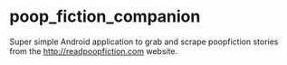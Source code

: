 # poop_fiction_companion

Super simple Android application to grab and scrape poopfiction stories from the http://readpoopfiction.com website. 
